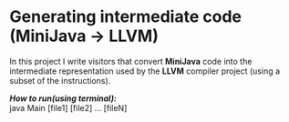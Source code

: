 # Generating intermediate code (MiniJava -> LLVM)    
In this project I write visitors that convert **MiniJava** code into the intermediate representation used by the **LLVM** compiler project (using a subset of the instructions).

**_How to run(using terminal):_**  
java Main \[file1] \[file2] ... \[fileN]

